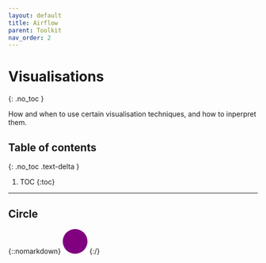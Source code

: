 ```yaml
---
layout: default
title: Airflow
parent: Toolkit
nav_order: 2
---
```


# Visualisations
{: .no_toc }


How and when to use certain visualisation techniques, and how to inperpret them.
## Table of contents
{: .no_toc .text-delta }

1. TOC
{:toc}

---


## Circle

{::nomarkdown}
<svg width="50" height="50">
  <circle cx="25" cy="25" r="25" fill="purple" />
</svg>
{:/}

